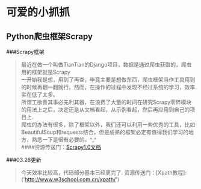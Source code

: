 可爱的小抓抓
====

Python爬虫框架Scrapy
---

###Scrapy框架
>最近在做一个叫做TianTian的Django项目，数据是通过爬虫获取的，爬虫用的框架就是Scrapy</br>
一开始我是想，用到了再查，毕竟主要是想做东西，爬虫框架当作工具用到的时候再翻一翻就行。然而，在操作的过程中发现不经过系统的学习，效率实在低了太多。</br>
所谓工欲善其事必先利其器，在浪费了大量的时间在研究Scrapy零碎模块的用法上之后，决定还是从文档看起，从示例看起，然后再应用到自己的项目上.</br>
>爬虫的办法有很多，除了框架以外，我们还可以利用一些优秀的工具，比如BeautifulSoup和requests结合，但是成熟的框架必定有值得我们学习的地方，熟悉一下是很有必要的。^_^</br>
####资源传送门：[Scrapy1.0文档](https://scrapy-chs.readthedocs.org/zh_CN/1.0/)

###03.28更新
>今天效率比较高，代码部分基本已经更完了.
>资源传送门：[Xpath教程]:('http://www.w3school.com.cn/xpath/')
